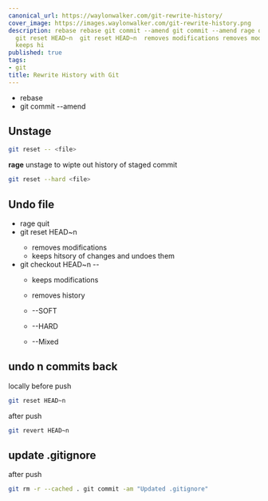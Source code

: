 ```yaml
---
canonical_url: https://waylonwalker.com/git-rewrite-history/
cover_image: https://images.waylonwalker.com/git-rewrite-history.png
description: rebase rebase git commit --amend git commit --amend rage quit rage quit
  git reset HEAD~n  git reset HEAD~n  removes modifications removes modifications
  keeps hi
published: true
tags:
- git
title: Rewrite History with Git
---
```


* rebase
* git commit --amend

## Unstage

``` bash
git reset -- <file>
```

**rage** unstage to wipte out history of staged commit
``` bash
git reset --hard <file>
```

## Undo file

* rage quit
* git reset HEAD~n <file>
    * removes modifications
    * keeps hitsory of changes and undoes them
* git checkout HEAD~n -- <file>
    * keeps modifications
    * removes history

    * --SOFT
    * --HARD
    * --Mixed

## undo n commits back

locally before push
``` bash
git reset HEAD~n
```

after push
``` bash
git revert HEAD~n
```

## update .gitignore

after push
``` bash
git rm -r --cached . git commit -am "Updated .gitignore"
```